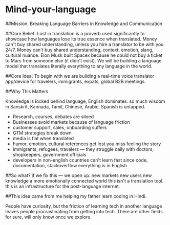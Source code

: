 # Mind-your-language

##Mission: 
Breaking Language Barriers in Knowledge and Communication

##Core Belief: 
Lost in translation is a proverb used significantly to showcase how languages lose its true essence when translated. Money can't buy shared understanding, unless you hire a translator to be with you 24/7.
Money can't buy shared understanding, context, emotion, slang, cultural nuance. Elon Musk built Spacex because he could not buy a ticket to Mars from someone else (it didn't exist). We will be building a language model that translates literally everything to any language in the world. 


##Core Idea:
To begin with we are building a real-time voice translator app/device for travelers, immigrants, expats, global B2B meetings.

##Why This Matters

Knowledge is locked behind language, English dominates. so much wisdom in Sanskrit, Kannada, Tamil, Chinese, Arabic, Spanish is untapped.
- Research, courses, debates are siloed
- Businesses avoid markets because of language friction
- customer support, sales, onboarding suffers
- GTM strategies break down
- media is flat when translated
- humor, emotion, cultural references get lost you miss feeling the story
- immigrants, refugees, travelers — they struggle daily with doctors, shopkeepers, government officials
- developers in non-english countries can't learn fast since code, documentation, stackoverflow everything is in English

##So what?
if we fix this — we open up:
new markets
new users
new knowledge
a more emotionally connected world
this isn't a translation tool. this is an infrastructure for the post-language internet.

##This idea came from me helping my father learn coding in Hindi.

People have curiosity, but the friction of learning tech in another language leaves people procrastinating from getting into tech. There are other fields for sure, will only know once we explore.
